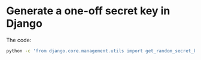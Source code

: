 # Generate a one-off secret key in Django

The code:

```bash
python -c 'from django.core.management.utils import get_random_secret_key; print(get_random_secret_key())'
```
